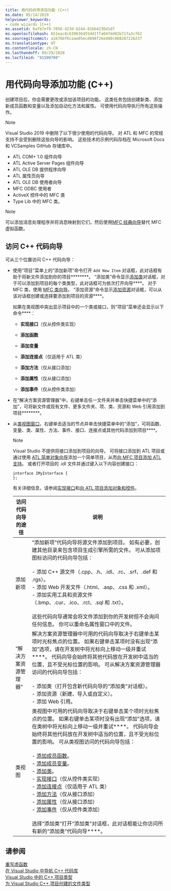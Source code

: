 ```yaml
---
title: 用代码向导添加功能 (C++)
ms.date: 05/14/2019
helpviewer_keywords:
- code wizards [C++]
ms.assetid: 6afb7ef9-7056-423d-b244-91bb4236d1d7
ms.openlocfilehash: 651eac8c630636455dd1ffa04fdd02b71fa3cf62
ms.sourcegitcommit: a1676bf6caae05ecd698f26ed80c08828722b237
ms.translationtype: HT
ms.contentlocale: zh-CN
ms.lasthandoff: 09/29/2020
ms.locfileid: "91509700"
---
```

# <a name="adding-functionality-with-code-wizards-c"></a>用代码向导添加功能 (C++)

创建项目后，你会需要更改或添加该项目的功能。 这类任务包括创建新类、添加新成员函数和变量以及添加自动化方法和属性。 可使用代码向导执行所有这些操作。

> [!NOTE]
> Visual Studio 2019 中删除了以下很少使用的代码向导。 对 ATL 和 MFC 的常规支持不会受到删除这些向导的影响。 这些技术的示例代码存档在 Microsoft Docs 和 VCSamples GitHub 存储库中。

- ATL COM+ 1.0 组件向导
- ATL Active Server Pages 组件向导
- ATL OLE DB 提供程序向导
- ATL 属性页向导
- ATL OLE DB 使用者向导
- MFC ODBC 使用者
- ActiveX 控件中的 MFC 类
- Type Lib 中的 MFC 类。

> [!NOTE]
> 可以添加消息处理程序并将消息映射到它们，然后使用[MFC 经典向导](../mfc/reference/mfc-class-wizard.md)替代 MFC 虚拟函数。

## <a name="accessing-c-code-wizards"></a>访问 C++ 代码向导

可从三个位置访问 C++ 代码向导：

- 使用“项目”菜单上的“添加新项”命令打开 `Add New Item` 对话框，此对话框有助于将新文件添加到你的项目********。 “添加类”命令显示[添加类](./adding-a-class-visual-cpp.md#add-class-dialog-box)对话框，对于可以添加到项目的每个类类型，此对话框可为依次打开向导****。 对于 MFC 类，使用 [MFC 类向导](../mfc/reference/mfc-class-wizard.md)。 “添加资源”命令显示[添加资源](../windows/how-to-create-a-resource-script-file.md)对话框，可以从该对话框创建或选择要添加到项目的资源****。

   如果在类视图中突出显示项目中的一个类或接口，则“项目”菜单还会显示以下命令****：

  - **实现接口**（仅从控件类实现）

  - **添加函数**

  - **添加变量**

  - **添加连接点**（仅适用于 ATL 类）

  - **添加方法**（仅从接口添加）

  - **添加属性**（仅从接口添加）

  - **添加事件**（仅从控件类添加）

- 在“解决方案资源管理器”中，右键单击任一文件夹并单击快捷菜单中的“添加”，可将新文件或现有文件、更多文件夹、项、类、资源和 Web 引用添加到项目********。

- 从[类视图窗口](/visualstudio/ide/viewing-the-structure-of-code)，右键单击适当的节点并单击快捷菜单中的“添加”，可将函数、变量、类、属性、方法、事件、接口、连接点或其他代码添加到项目****。

   > [!NOTE]
   > Visual Studio 不提供将接口添加到项目的向导。 可将接口添加到 ATL 项目或通过使用 [ATL 简单对象向导](../atl/reference/atl-simple-object-wizard.md)添加一个简单项目，从而[向 MFC 项目添加 ATL 支持](../mfc/reference/adding-atl-support-to-your-mfc-project.md)。 或者打开项目的 .idl 文件并通过键入以下内容创建接口：

    ```IDL
    interface IMyInterface {
    };
    ```

   有关详细信息，请参阅[实现接口](../ide/implementing-an-interface-visual-cpp.md)和[向 ATL 项目添加对象和控件](../atl/reference/adding-objects-and-controls-to-an-atl-project.md)。

   |访问代码向导的途径|说明|
   |-----------------------------|-----------------|
   |添加新项|“添加新项”代码向导将源文件添加到项目。 如有必要，创建其他目录来包含项目生成引擎所需的文件。 可从添加项图标访问的代码向导包括：<br /><br />- 添加 C++ 源文件（.cpp、.h、.idl、.rc、.srf、.def 和 .rgs）。<br />- 添加 Web 开发文件（.html、.asp、.css 和 .xml）。<br />- 添加实用工具和资源文件（.bmp、.cur、.ico、.rct、.sql 和 .txt）。<br /><br />这些代码向导通常会将文件添加到你的开发树但不会询问任何信息。 你可以重命名属性窗口中的文件。|
   |“解决方案资源管理器”|解决方案资源管理器中可用的代码向导取决于右键单击某项时光标焦点的位置。 如果右键单击某项时没有出现“添加”选项，请在开发树中将光标向上移动一级并重试****。 代码向导会始终将其他代码放在开发树中适当的位置，且不受光标位置的影响。 可从解决方案资源管理器访问的代码向导包括：<br /><br />- 添加类（打开包含新代码向导的“添加类”对话框）。<br />- 添加资源（新建、导入或自定义）。<br />- 添加 Web 引用。|
   |类视图|类视图中可用的代码向导取决于右键单击某个项时光标焦点的位置。 如果右键单击某项时没有出现“添加”选项，请在类树中将光标向上移动一级并重试****。 代码向导会始终将其他代码放在开发树中适当的位置，且不受光标位置的影响。 可从类视图访问的代码向导包括：<br /><br />- [添加成员函数](../ide/adding-a-member-function-visual-cpp.md)。<br />- [添加成员变量](../ide/adding-a-member-variable-visual-cpp.md)。<br />- [添加类](../ide/adding-a-class-visual-cpp.md)。<br />- [实现接口](./implementing-an-interface-visual-cpp.md#implement-interface-wizard)（仅从控件类实现）<br />- [添加连接点](./implementing-a-connection-point-visual-cpp.md#implement-connection-point-wizard)（仅适用于 ATL 类）<br />- [添加方法](./adding-a-method-visual-cpp.md#add-method-wizard)（仅从接口添加）<br />- [添加属性](./adding-a-property-visual-cpp.md#names-add-property-wizard)（仅从接口添加）<br />- [添加事件](./adding-an-event-visual-cpp.md#add-event-wizard)（仅从控件类添加）<br /><br />选择“添加类”打开“添加类”对话框，此对话框能让你访问所有新的“添加类”代码向导****。|

## <a name="see-also"></a>请参阅

[重写虚函数](../ide/overriding-a-virtual-function-visual-cpp.md)<br>
[在 Visual Studio 中导航 C++ 代码库](../ide/navigate-code-cpp.md)<br>
[Visual Studio 中的 C++ 项目类型](../build/reference/visual-cpp-project-types.md)<br>
[为 Visual Studio C++ 项目创建的文件类型](../build/reference/file-types-created-for-visual-cpp-projects.md)
